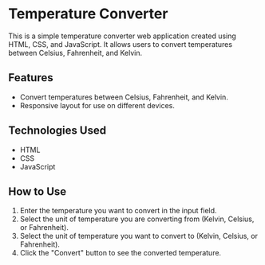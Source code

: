 # Temperature Converter

This is a simple temperature converter web application created using HTML, CSS, and JavaScript. It allows users to convert temperatures between Celsius, Fahrenheit, and Kelvin.

## Features

- Convert temperatures between Celsius, Fahrenheit, and Kelvin.
- Responsive layout for use on different devices.

## Technologies Used

- HTML
- CSS
- JavaScript

## How to Use

1. Enter the temperature you want to convert in the input field.
2. Select the unit of temperature you are converting from (Kelvin, Celsius, or Fahrenheit).
3. Select the unit of temperature you want to convert to (Kelvin, Celsius, or Fahrenheit).
4. Click the "Convert" button to see the converted temperature.

